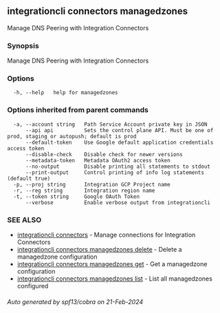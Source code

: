## integrationcli connectors managedzones

Manage DNS Peering with Integration Connectors

### Synopsis

Manage DNS Peering with Integration Connectors

### Options

```
  -h, --help   help for managedzones
```

### Options inherited from parent commands

```
  -a, --account string   Path Service Account private key in JSON
      --api api          Sets the control plane API. Must be one of prod, staging or autopush; default is prod
      --default-token    Use Google default application credentials access token
      --disable-check    Disable check for newer versions
      --metadata-token   Metadata OAuth2 access token
      --no-output        Disable printing all statements to stdout
      --print-output     Control printing of info log statements (default true)
  -p, --proj string      Integration GCP Project name
  -r, --reg string       Integration region name
  -t, --token string     Google OAuth Token
      --verbose          Enable verbose output from integrationcli
```

### SEE ALSO

* [integrationcli connectors](integrationcli_connectors.md)	 - Manage connections for Integration Connectors
* [integrationcli connectors managedzones delete](integrationcli_connectors_managedzones_delete.md)	 - Delete a managedzone configuration
* [integrationcli connectors managedzones get](integrationcli_connectors_managedzones_get.md)	 - Get a managedzone configuration
* [integrationcli connectors managedzones list](integrationcli_connectors_managedzones_list.md)	 - List all managedzones configured

###### Auto generated by spf13/cobra on 21-Feb-2024
